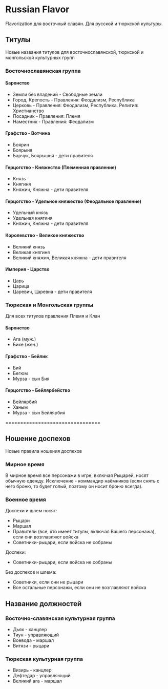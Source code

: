 # Russian Flavor
Flavorization для восточный славян.
Для русской и тюркской культуры.
## Титулы
Новые названия титулов для восточнославянской, тюркской и монгольской культурных групп
### Восточнославянская группа
#### Баронство
- Земли без владений - Свободные земли
- Город, Крепость - Правления: Феодализм, Республика
- Церковь - Правления: Феодализм, Республика. Религия: Христианство
- Посадник - Правления: Племя
- Наместник - Правления: Феодализм

#### Графство - Вотчина
- Боярин
- Боярыня
- Барчук, Боярышня - дети правителя 

#### Герцогство - Княжество (Племенная правление)
- Князь
- Княгиня
- Княжич, Княжна - дети правителя

#### Герцогство - Удельное княжество (Феодальное правление)
- Удельный князь
- Удельная княгиня
- Княжич, Княжна - дети правителя

#### Королевство - Великое княжество
- Великий князь
- Великая княгиня
- Великий княжич, Великая княжна - дети правителя

#### Империя - Царство
- Царь
- Царица
- Царевич, Царевна - дети правителя

### Тюркская и Монгольская группы
Для всех титулов правления Племя и Клан
#### Баронство
- Ага (муж.)
- Бике (жен.)

#### Графство - Бейлик
- Бий
- Бегюм
- Мурза - сын Бия

#### Герцогство - Бейлярбейство
- Бейлярбий
- Ханым
- Мурза - сын Бейлярбия

================================

## Ношение доспехов
Новые правила ношения доспехов

### Мирное время
В мирное время все персонажи в игре, включая Рыцарей, носят обычную одежду. Исключение - коммандир наёмников (если снять с него броню, то будет голый, поэтому он носит броню всегда).

### Военное время
Доспехи и шлем носят:
- Рыцари
- Маршал
- Правители (все, кто имеет титулы, включая Вашего персонажа), если они возглавляют войска
- Советники-рыцари, если войска не собраны

Доспехи:
- Советники-рыцари, если войска не собраны

Без доспехов и шлема:
- Советники, если они не рыцари
- Все остальные персонажи, если они не возглавляют войска

## Название должностей
### Восточно-славянская культурная группа
- Дьяк - канцлер
- Тиун - управляющий
- Воевода - маршал
- Витязи - рыцари

### Тюркская культурная группа
- Визирь - канцлер
- Дефтедар - управляющий
- Великий ага - маршал
